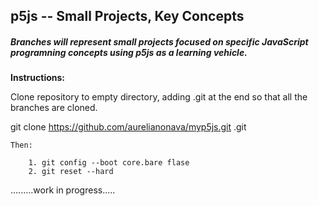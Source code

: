 p5js -- Small Projects, Key Concepts
------------------------------------
##### Branches will represent small projects focused on specific JavaScript programning concepts using p5js as a learning vehicle. 

**Instructions:**

Clone repository to empty directory, adding .git at the end so that all the branches are cloned. 

git clone https://github.com/aurelianonava/myp5js.git .git
    
    Then: 
        
        1. git config --boot core.bare flase
        2. git reset --hard
 
 .........work in progress.....

